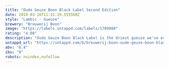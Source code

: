 ```yaml
---
title: "Oude Geuze Boon Black Label Second Edition"
date: 2019-03-16T11:31:29.555560Z
style: "Lambic - Gueuze"
brewery: "Brouwerij Boon"
image: "https://labels.untappd.com/labels/1709980"
rating: "4.08"
description: "Oude Geuze Boon Black Label is the driest gueuze we've ever made. Combining a full-bodied taste with nearly 100% fermentation degree was a big challenge. This gueuze has a clear golden body with lively carbonation, balanced sourness and flavors of green apple and grapefruit. This is finished off with a long bone-dry aftertaste. The Lambics used for this blend have aged for 1, 2, and 3 years on oak casks. Brewed in Lembeek, the village that gave Lambic its name. "
untappd_url: "https://untappd.com/b/brouwerij-boon-oude-geuze-boon-black-label-second-edition/1709980"
abv: "6.4"
ibu: "0"
robots: noindex,nofollow
---
```

